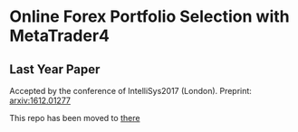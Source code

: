 # Online Forex Portfolio Selection with MetaTrader4
## Last Year Paper
Accepted by the conference of IntelliSys2017 (London). Preprint: [arxiv:1612.01277](http://arxiv.org/abs/1612.01277)

This repo has been moved to [there](https://github.com/DexHunter/surf2017-forex-trading)
